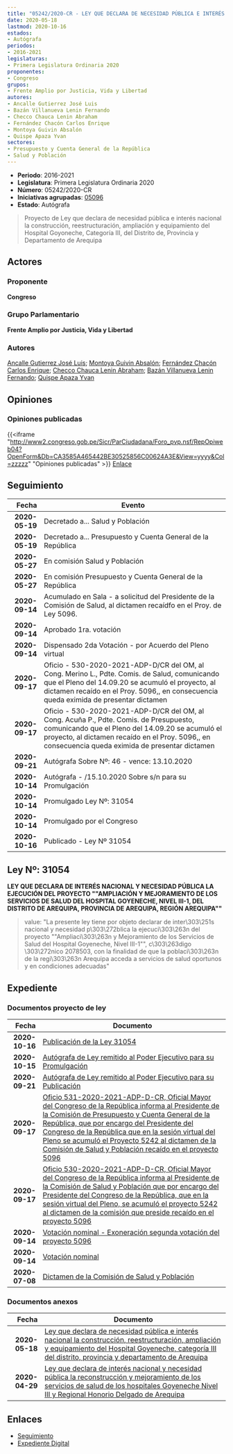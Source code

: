 ```yaml
---
title: "05242/2020-CR - LEY QUE DECLARA DE NECESIDAD PÚBLICA E INTERÉS NACIONAL LA CONSTRUCCIÓN, REESTRUCTURACIÓN, AMPLIACIÓN Y EQUIPAMIENTO DEL HOSPITAL GOYONECHE, CATEGORÍA III DEL DISTRITO, PROVINCIA Y DEPARTAMENTO DE AREQUIPA"
date: 2020-05-18
lastmod: 2020-10-16
estados:
- Autógrafa
periodos:
- 2016-2021
legislaturas:
- Primera Legislatura Ordinaria 2020
proponentes:
- Congreso
grupos:
- Frente Amplio por Justicia, Vida y Libertad
autores:
- Ancalle Gutierrez José Luis
- Bazán Villanueva Lenin Fernando
- Checco Chauca Lenin Abraham
- Fernández Chacón Carlos Enrique
- Montoya Guivin Absalón
- Quispe Apaza Yvan
sectores:
- Presupuesto y Cuenta General de la República
- Salud y Población
---
```

- **Periodo**: 2016-2021
- **Legislatura**: Primera Legislatura Ordinaria 2020
- **Número**: 05242/2020-CR
- **Iniciativas agrupadas**: [05096](../../05000/05096)
- **Estado**: Autógrafa

> Proyecto de Ley que declara de necesidad pública e interés nacional la construcción, reestructuración, ampliación y equipamiento del Hospital Goyoneche, Categoría III, del Distrito de, Provincia y Departamento de Arequipa


## Actores

### Proponente

**Congreso**

### Grupo Parlamentario

**Frente Amplio por Justicia, Vida y Libertad**

### Autores

[Ancalle Gutierrez José Luis](mailto:mailto:jancalle@congreso.gob.pe); [Montoya Guivin Absalón](mailto:mailto:amontoya@congreso.gob.pe); [Fernández Chacón Carlos Enrique](mailto:mailto:cfernandezch@congreso.gob.pe); [Checco Chauca Lenin Abraham](mailto:mailto:lchecco@congreso.gob.pe); [Bazán Villanueva Lenin Fernando](mailto:mailto:lbazan@congreso.gob.pe); [Quispe Apaza Yvan](mailto:mailto:mquispes@congreso.gob.pe)

## Opiniones

### Opiniones publicadas

{{<iframe "http://www2.congreso.gob.pe/Sicr/ParCiudadana/Foro_pvp.nsf/RepOpiweb04?OpenForm&Db=CA3585A465442BE30525856C00624A3E&View=yyyy&Col=zzzzz" "Opiniones publicadas" >}}
[Enlace](http://www2.congreso.gob.pe/Sicr/ParCiudadana/Foro_pvp.nsf/RepOpiweb04?OpenForm&Db=CA3585A465442BE30525856C00624A3E&View=yyyy&Col=zzzzz)


## Seguimiento

| Fecha | Evento |
|------:|--------|
| **2020-05-19** | Decretado a... Salud y Población |
| **2020-05-19** | Decretado a... Presupuesto y Cuenta General de la República |
| **2020-05-27** | En comisión Salud y Población |
| **2020-05-27** | En comisión Presupuesto y Cuenta General de la República |
| **2020-09-14** | Acumulado en Sala - a solicitud del Presidente de la Comisión de Salud, al dictamen recaídfo en el Proy. de Ley 5096. |
| **2020-09-14** | Aprobado 1ra. votación |
| **2020-09-14** | Dispensado 2da Votación - por Acuerdo del Pleno virtual |
| **2020-09-17** | Oficio - 530-2020-2021-ADP-D/CR del OM, al Cong. Merino L., Pdte. Comis. de Salud, comunicando que el Pleno del 14.09.20 se acumuló el proyecto, al dictamen recaído en el Proy. 5096,, en consecuencia queda eximida de presentar dictamen |
| **2020-09-17** | Oficio - 530-2020-2021-ADP-D/CR del OM, al Cong. Acuña P., Pdte. Comis. de Presupuesto, comunicando que el Pleno del 14.09.20 se acumuló el proyecto, al dictamen recaído en el Proy. 5096,, en consecuencia queda eximida de presentar dictamen |
| **2020-09-21** | Autógrafa Sobre Nº: 46 - vence: 13.10.2020 |
| **2020-10-14** | Autógrafa - /15.10.2020 Sobre s/n para su Promulgación |
| **2020-10-14** | Promulgado Ley Nº: 31054 |
| **2020-10-14** | Promulgado por el Congreso |
| **2020-10-16** | Publicado - Ley Nº 31054 |

## Ley Nº: 31054

**LEY QUE DECLARA DE INTERÉS NACIONAL Y NECESIDAD PÚBLICA LA EJECUCIÓN DEL PROYECTO ""AMPLIACIÓN Y MEJORAMIENTO DE LOS SERVICIOS DE SALUD DEL HOSPITAL GOYENECHE, NIVEL III-1, DEL DISTRITO DE AREQUIPA, PROVINCIA DE AREQUIPA, REGIÓN AREQUIPA""**

> value: "La presente ley tiene por objeto declarar de inter\303\251s nacional y necesidad p\303\272blica la ejecuci\303\263n del proyecto \"\"Ampliaci\303\263n y Mejoramiento de los Servicios de Salud del Hospital Goyeneche, Nivel III-1\"\", c\303\263digo \303\272nico 2078503, con la finalidad de que la poblaci\303\263n de la regi\303\263n Arequipa acceda a servicios de salud oportunos y en condiciones adecuadas"


## Expediente

### Documentos proyecto de ley

| Fecha | Documento |
|------:|-----------|
| **2020-10-16** | [Publicación de la Ley 31054](http://www.leyes.congreso.gob.pe/Documentos/2016_2021/ADLP/Normas_Legales/31054-LEY.pdf) |
| **2020-10-15** | [Autógrafa de Ley remitido al Poder Ejecutivo para su Promulgación](http://www.leyes.congreso.gob.pe/Documentos/2016_2021/Autografas/Ley_y_de_Resolucion_Legislativa/AU05096-20201015.pdf) |
| **2020-09-21** | [Autógrafa de Ley remitido al Poder Ejecutivo para su Publicación](http://www.leyes.congreso.gob.pe/Documentos/2016_2021/Autografas/Ley_y_de_Resolucion_Legislativa/AU05096-20200921.pdf) |
| **2020-09-17** | [Oficio 531-2020-2021-ADP-D-CR, Oficial Mayor del Congreso de la República informa al Presidente de la Comisión de Presupuesto y Cuenta General de la República, que por encargo del Presidente del Congreso de la República que en la sesión virtual del Pleno se acumuló el Proyecto 5242 al dictamen de la Comisión de Salud y Población recaído en el proyecto 5096](http://www.leyes.congreso.gob.pe/Documentos/2016_2021/Oficios/Oficialia_Mayor/OFICIO-531-2020-2021-ADP-D-CR.pdf) |
| **2020-09-17** | [Oficio 530-2020-2021-ADP-D-CR, Oficial Mayor del Congreso de la República informa al Presidente de la Comisión de Salud y Población que por encargo del Presidente del Congreso de la República, que en la sesión virtual del Pleno, se acumuló el proyecto 5242 al dictamen de la comisión que preside recaído en el proyecto 5096](http://www.leyes.congreso.gob.pe/Documentos/2016_2021/Oficios/Oficialia_Mayor/OFICIO-530-2020-2021-ADP-D-CR.pdf) |
| **2020-09-14** | [Votación nominal - Exoneración segunda votación del proyecto 5096](http://www.leyes.congreso.gob.pe/Documentos/2016_2021/Asistencia_y_Votacion/Proyectos_de_Ley/Votacion_Nominal/VNESV05096-20200914.pdf) |
| **2020-09-14** | [Votación nominal](http://www.leyes.congreso.gob.pe/Documentos/2016_2021/Asistencia_y_Votacion/Proyectos_de_Ley/Votacion_Nominal/VN05096-20200914.pdf) |
| **2020-07-08** | [Dictamen de la Comisión de Salud y Población](http://www.leyes.congreso.gob.pe/Documentos/2016_2021/Dictamenes/Proyectos_de_Ley/05096DC21MAY-20200708.pdf) |

### Documentos anexos

| Fecha | Documento |
|------:|-----------|
| **2020-05-18** | [Ley que declara de necesidad pública e interés nacional la construcción, reestructuración, ampliación y equipamiento del Hospital Goyeneche, categoría III del distrito, provincia y departamento de Arequipa](http://www.leyes.congreso.gob.pe/Documentos/2016_2021/Proyectos_de_Ley_y_de_Resoluciones_Legislativas/PL05242-20200518..pdf) |
| **2020-04-29** | [Ley que declara de interés nacional y necesidad pública la reconstrucción y mejoramiento de los servicios de salud de los hospitales Goyeneche Nivel III y Regional Honorio Delgado de Arequipa](http://www.leyes.congreso.gob.pe/Documentos/2016_2021/Proyectos_de_Ley_y_de_Resoluciones_Legislativas/PL05096_20200429.pdf) |

## Enlaces

- [Seguimiento](http://www2.congreso.gob.pe/Sicr/TraDocEstProc/CLProLey2016.nsf/f7fff46988ca05b1052578e100829cc7/15e08954d2d038540525856d0073d48e?OpenDocument)
- [Expediente Digital](http://www2.congreso.gob.pe/Sicr/TraDocEstProc/Expvirt_2011.nsf/visbusqptramdoc1621/05242?opendocument)

